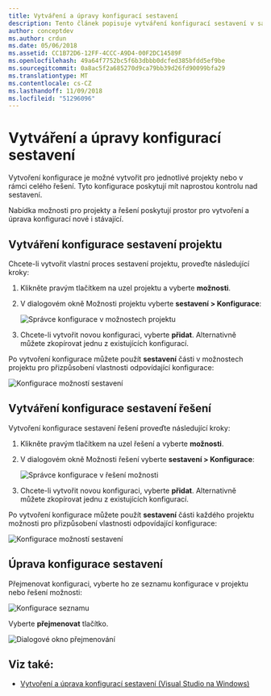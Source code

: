 ```yaml
---
title: Vytváření a úpravy konfigurací sestavení
description: Tento článek popisuje vytváření konfigurací sestavení v sadě Visual Studio pro Mac
author: conceptdev
ms.author: crdun
ms.date: 05/06/2018
ms.assetid: CC1B72D6-12FF-4CCC-A9D4-00F2DC14589F
ms.openlocfilehash: 49a64f7752bc5f6b3dbbb0dcfed385bfdd5ef9be
ms.sourcegitcommit: 0a8ac5f2a685270d9ca79bb39d26fd90099bfa29
ms.translationtype: MT
ms.contentlocale: cs-CZ
ms.lasthandoff: 11/09/2018
ms.locfileid: "51296096"
---
```

# <a name="creating-and-editing-build-configurations"></a>Vytváření a úpravy konfigurací sestavení

Vytvoření konfigurace je možné vytvořit pro jednotlivé projekty nebo v rámci celého řešení. Tyto konfigurace poskytují mít naprostou kontrolu nad sestavení.

Nabídka možnosti pro projekty a řešení poskytují prostor pro vytvoření a úprava konfigurací nové i stávající.

## <a name="creating-a-project-build-configurations"></a>Vytváření konfigurace sestavení projektu

Chcete-li vytvořit vlastní proces sestavení projektu, proveďte následující kroky:

1. Klikněte pravým tlačítkem na uzel projektu a vyberte **možnosti**.

2. V dialogovém okně Možnosti projektu vyberte **sestavení > Konfigurace**:

    ![Správce konfigurace v možnostech projektu](media/create-and-edit-configurations-image2.png)

3. Chcete-li vytvořit novou konfiguraci, vyberte **přidat**. Alternativně můžete zkopírovat jednu z existujících konfigurací.

Po vytvoření konfigurace můžete použít **sestavení** části v možnostech projektu pro přizpůsobení vlastnosti odpovídající konfigurace:

![Konfigurace možností sestavení](media/create-and-edit-configurations-image3.png)

## <a name="creating-a-solution-build-configuration"></a>Vytváření konfigurace sestavení řešení

Vytvoření konfigurace sestavení řešení proveďte následující kroky:

1. Klikněte pravým tlačítkem na uzel řešení a vyberte **možnosti**.

2. V dialogovém okně Možnosti řešení vyberte **sestavení > Konfigurace**:

    ![Správce konfigurace v řešení možnosti](media/create-and-edit-configurations-image1.png)

3. Chcete-li vytvořit novou konfiguraci, vyberte **přidat**. Alternativně můžete zkopírovat jednu z existujících konfigurací.

Po vytvoření konfigurace můžete použít **sestavení** části každého projektu možnosti pro přizpůsobení vlastnosti odpovídající konfigurace:

![Konfigurace možností sestavení](media/create-and-edit-configurations-image3.png)

## <a name="editing-a-build-configuration"></a>Úprava konfigurace sestavení

Přejmenovat konfiguraci, vyberte ho ze seznamu konfigurace v projektu nebo řešení možnosti:

![Konfigurace seznamu](media/create-and-edit-configurations-image4.png)

Vyberte **přejmenovat** tlačítko.

![Dialogové okno přejmenování](media/create-and-edit-configurations-image5.png)

## <a name="see-also"></a>Viz také:

- [Vytvoření a úprava konfigurací sestavení (Visual Studio na Windows)](/visualstudio/ide/how-to-create-and-edit-configurations)